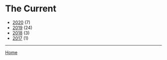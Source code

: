 # The Current

  * [2020](./the-current-2020.md/) (7)
  * [2019](./the-current-2019.md/) (24)
  * [2018](./the-current-2018.md/) (3)
  * [2017](./the-current-2017.md/) (1)

----

[Home](../)
